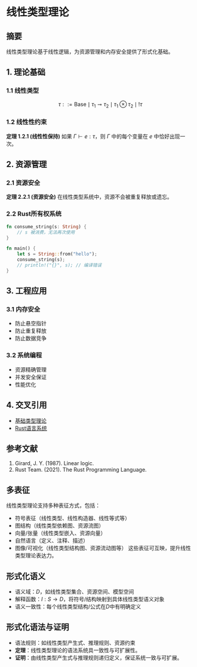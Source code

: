 # 线性类型理论

## 摘要

线性类型理论基于线性逻辑，为资源管理和内存安全提供了形式化基础。

## 1. 理论基础

### 1.1 线性类型

$$\tau ::= \text{Base} \mid \tau_1 \multimap \tau_2 \mid \tau_1 \otimes \tau_2 \mid !\tau$$

### 1.2 线性性约束

**定理 1.2.1 (线性性保持)**
如果 $\Gamma \vdash e : \tau$，则 $\Gamma$ 中的每个变量在 $e$ 中恰好出现一次。

## 2. 资源管理

### 2.1 资源安全

**定理 2.2.1 (资源安全)**
在线性类型系统中，资源不会被重复释放或遗忘。

### 2.2 Rust所有权系统

```rust
fn consume_string(s: String) {
    // s 被消费，无法再次使用
}

fn main() {
    let s = String::from("hello");
    consume_string(s);
    // println!("{}", s); // 编译错误
}
```

## 3. 工程应用

### 3.1 内存安全

- 防止悬空指针
- 防止重复释放
- 防止数据竞争

### 3.2 系统编程

- 资源精确管理
- 并发安全保证
- 性能优化

## 4. 交叉引用

- [基础类型理论](./2.1.1-基础类型理论.md)
- [Rust语言系统](../4-编程语言与范式/4.1-Rust语言/)

## 参考文献

1. Girard, J. Y. (1987). Linear logic.
2. Rust Team. (2021). The Rust Programming Language.

## 多表征

线性类型理论支持多种表征方式，包括：

- 符号表征（线性类型、线性构造器、线性等式等）
- 图结构（线性类型依赖图、资源流图）
- 向量/张量（线性类型嵌入、资源向量）
- 自然语言（定义、注释、描述）
- 图像/可视化（线性类型结构图、资源流动图等）
这些表征可互映，提升线性类型理论表达力。

## 形式化语义

- 语义域：$D$，如线性类型集合、资源空间、模型空间
- 解释函数：$I: S \to D$，将符号/结构映射到具体线性类型语义对象
- 语义一致性：每个线性类型结构/公式在$D$中有明确定义

## 形式化语法与证明

- 语法规则：如线性类型产生式、推理规则、资源约束
- **定理**：线性类型理论的语法系统具一致性与可扩展性。
- **证明**：由线性类型产生式与推理规则递归定义，保证系统一致与可扩展。
